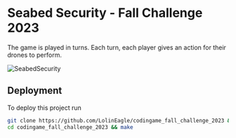 # Seabed Security - Fall Challenge 2023
The game is played in turns. Each turn, each player gives an action for their drones to perform.

![SeabedSecurity](https://github.com/user-attachments/assets/9c35ce7b-3c2e-4cf8-b664-69400ad0bbb7)

## Deployment
To deploy this project run
```bash
git clone https://github.com/LolinEagle/codingame_fall_challenge_2023 &&
cd codingame_fall_challenge_2023 && make
```

